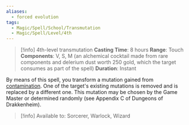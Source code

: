 ```yaml
---
aliases:
  - forced evolution
tags:
  - Magic/Spell/School/Transmutation
  - Magic/Spell/Level/4th
---
```

>[!info]
>4th-level transmutation
>**Casting Time**: 8 hours
>**Range**: Touch
>**Components**: V, S, M (an alchemical cocktail made from rare components and delerium dust worth 250 gold, which the target consumes as part of the spell)
>**Duration**: Instant

By means of this spell, you transform a mutation gained from [contamination](https://5e.tools/adventure.html#DoDk,12). One of the target's existing mutations is removed and is replaced by a different one. This mutation may be chosen by the Game Master or determined randomly (see Appendix C of Dungeons of Drakkenheim).
>[!info] Available to:
>Sorcerer, Warlock, Wizard